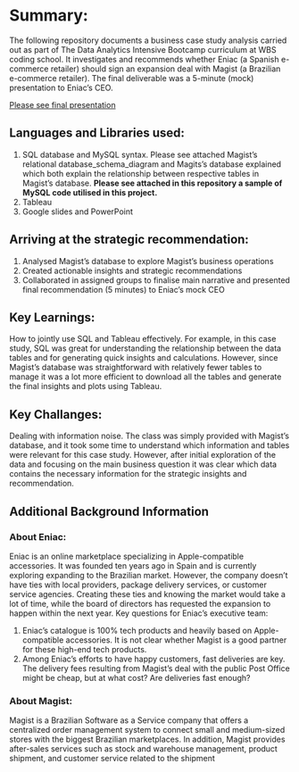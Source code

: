 # Summary:
The following repository documents a business case study analysis carried out as part of The Data Analytics Intensive Bootcamp curriculum at WBS coding school.
It investigates and recommends whether Eniac (a Spanish e-commerce retailer) should sign an expansion deal with Magist (a Brazilian e-commerce retailer). The final deliverable was a 5-minute (mock) presentation to Eniac’s CEO. 

[Please see final presentation](https://github.com/sngomane/E-commerce-Market-Expansion-Case-Study-leveraging-SQL-and-Tableau/blob/main/Final%20strategic%20recommendation_presentation.pdf)

## Languages and Libraries used:
1.	SQL database and MySQL syntax. Please see attached Magist’s relational database_schema_diagram and Magits’s database explained which both explain the relationship between respective tables in Magist’s database. **Please see attached in this repository a sample of MySQL code utilised in this project.**
2.	Tableau 
3.	Google slides and PowerPoint

## Arriving at the strategic recommendation:
1.	Analysed Magist’s database to explore Magist’s business operations 
2.	Created actionable insights and strategic recommendations 
3.	Collaborated in assigned groups to finalise main narrative and presented final recommendation (5 minutes) to Eniac’s mock CEO

## Key Learnings:
How to jointly use SQL and Tableau effectively.  For example, in this case study, SQL was great for understanding the relationship between the data tables and for generating quick insights and calculations. However, since Magist’s database was straightforward with relatively fewer tables to manage it was a lot more efficient to download all the tables and generate the final insights and plots using Tableau. 
## Key Challanges:
Dealing with information noise. The class was simply provided with Magist’s database, and it took some time to understand which information and tables were relevant for this case study. However, after initial exploration of the data and focusing on the main business question it was clear which data contains the necessary information for the strategic insights and recommendation.

## Additional Background Information

### About Eniac:
Eniac is an online marketplace specializing in Apple-compatible accessories. It was founded ten years ago in Spain and is currently exploring expanding to the Brazilian market. However, the company doesn’t have ties with local providers, package delivery services, or customer service agencies. Creating these ties and knowing the market would take a lot of time, while the board of directors has requested the expansion to happen within the next year.
Key questions for Eniac’s executive team: 
1.	Eniac’s catalogue is 100% tech products and heavily based on Apple-compatible accessories. It is not clear whether Magist is a good partner for these high-end tech products.
2.	Among Eniac’s efforts to have happy customers, fast deliveries are key. The delivery fees resulting from Magist’s deal with the public Post Office might be cheap, but at what cost? Are deliveries fast enough?

### About Magist: 
Magist is a Brazilian Software as a Service company that offers a centralized order management system to connect small and medium-sized stores with the biggest Brazilian marketplaces. In addition, Magist provides after-sales services such as stock and warehouse management, product shipment, and customer service related to the shipment




   



